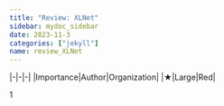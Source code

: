 ```yaml
---
title: "Review: XLNet"
sidebar: mydoc_sidebar
date: 2023-11-3
categories: ["jekyll"]
name: review_XLNet
---
```


|-|-|-|
|Importance|Author|Organization|
|★|Large|Red|

1
